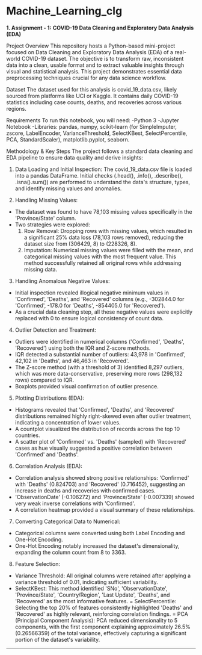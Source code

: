 # Machine_Learning_clg

**1. Assignment - 1:**
**COVID-19 Data Cleaning and Exploratory Data Analysis (EDA)**

Project Overview
  This repository hosts a Python-based mini-project focused on Data Cleaning and Exploratory Data Analysis (EDA) of a real-world COVID-19 dataset. The objective is to transform raw, inconsistent data into a clean, usable format and to extract valuable insights    through visual and statistical analysis. This project demonstrates essential data preprocessing techniques crucial for any data science workflow.

Dataset
The dataset used for this analysis is covid_19_data.csv, likely sourced from platforms like UCI or Kaggle. It contains daily COVID-19 statistics including case counts, deaths, and recoveries across various regions.

Requirements
To run this notebook, you will need:
-Python 3 
-Jupyter Notebook 
-Libraries: 
  pandas, numpy, scikit-learn (for SimpleImputer, zscore, LabelEncoder, VarianceThreshold, SelectKBest, SelectPercentile, PCA, StandardScaler), matplotlib.pyplot, seaborn.

Methodology & Key Steps
  The project follows a standard data cleaning and EDA pipeline to ensure data quality and derive insights:

1. Data Loading and Initial Inspection:
  The covid_19_data.csv file is loaded into a pandas DataFrame.
  Initial checks (.head(), .info(), .describe(), .isna().sum()) are performed to understand the data's structure, types, and identify missing values and anomalies.

2. Handling Missing Values:
- The dataset was found to have 78,103 missing values specifically in the 'Province/State' column.
- Two strategies were explored:
    1. Row Removal: Dropping rows with missing values, which resulted in a significant 25% data loss (78,103 rows removed), reducing the dataset size from (306429, 8) to (228326, 8).
    2. Imputation: Numerical missing values were filled with the mean, and categorical missing values with the most frequent value. This method successfully retained all original rows while addressing missing data.

3. Handling Anomalous Negative Values:
  - Initial inspection revealed illogical negative minimum values in 'Confirmed', 'Deaths', and 'Recovered' columns (e.g., -302844.0 for 'Confirmed', -178.0 for 'Deaths', -854405.0 for 'Recovered').
  - As a crucial data cleaning step, all these negative values were explicitly replaced with 0 to ensure logical consistency of count data.

4. Outlier Detection and Treatment:
  - Outliers were identified in numerical columns ('Confirmed', 'Deaths', 'Recovered') using both the IQR and Z-score methods.
  - IQR detected a substantial number of outliers: 43,978 in 'Confirmed', 42,102 in 'Deaths', and 46,463 in 'Recovered'.
  - The Z-score method (with a threshold of 3) identified 8,297 outliers, which was more data-conservative, preserving more rows (298,132 rows) compared to IQR.
  - Boxplots provided visual confirmation of outlier presence.

5. Plotting Distributions (EDA):
  - Histograms revealed that 'Confirmed', 'Deaths', and 'Recovered' distributions remained highly right-skewed even after outlier treatment, indicating a concentration of lower values.
  - A countplot visualized the distribution of records across the top 10 countries.
  - A scatter plot of 'Confirmed' vs. 'Deaths' (sampled) with 'Recovered' cases as hue visually suggested a positive correlation between 'Confirmed' and 'Deaths'.

6. Correlation Analysis (EDA):
  - Correlation analysis showed strong positive relationships: 'Confirmed' with 'Deaths' (0.824703) and 'Recovered' (0.716452), suggesting an increase in deaths and recoveries with confirmed cases.
  - 'ObservationDate' (-0.106272) and 'Province/State' (-0.007339) showed very weak inverse correlations with 'Confirmed'.
  - A correlation heatmap provided a visual summary of these relationships.

7. Converting Categorical Data to Numerical:
  - Categorical columns were converted using both Label Encoding and One-Hot Encoding.
  - One-Hot Encoding notably increased the dataset's dimensionality, expanding the column count from 8 to 3363.

8. Feature Selection:
  - Variance Threshold: All original columns were retained after applying a variance threshold of 0.01, indicating sufficient variability.
  - SelectKBest: This method identified 'SNo', 'ObservationDate', 'Province/State', 'Country/Region', 'Last Update', 'Deaths', and 'Recovered' as the most informative features.
  = SelectPercentile: Selecting the top 20% of features consistently highlighted 'Deaths' and 'Recovered' as highly relevant, reinforcing correlation findings.
  = PCA (Principal Component Analysis): PCA reduced dimensionality to 5 components, with the first component explaining approximately 26.5% (0.26566359) of the total variance, effectively capturing a significant portion of the dataset's variability.

----------------------------------------------------------------------------------------------------------------------------------------------------------------------------------------------------------------------------------------------------------------------
